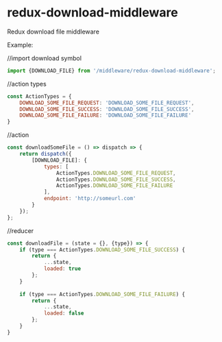 # redux-download-middleware
Redux download file middleware

Example: 


//import download symbol
```javascript
import {DOWNLOAD_FILE} from '/middleware/redux-download-middleware';
```

//action types
```javascript
const ActionTypes = {
    DOWNLOAD_SOME_FILE_REQUEST: 'DOWNLOAD_SOME_FILE_REQUEST',
    DOWNLOAD_SOME_FILE_SUCCESS: 'DOWNLOAD_SOME_FILE_SUCCESS',
    DOWNLOAD_SOME_FILE_FAILURE: 'DOWNLOAD_SOME_FILE_FAILURE'
}
```
//action
```javascript
const downloadSomeFile = () => dispatch => {
    return dispatch({
        [DOWNLOAD_FILE]: {
            types: [
                ActionTypes.DOWNLOAD_SOME_FILE_REQUEST,
                ActionTypes.DOWNLOAD_SOME_FILE_SUCCESS,
                ActionTypes.DOWNLOAD_SOME_FILE_FAILURE
            ],
            endpoint: 'http://someurl.com'
        }
    });
};
```
//reducer
```javascript
const downloadFile = (state = {}, {type}) => {
    if (type === ActionTypes.DOWNLOAD_SOME_FILE_SUCCESS) {
        return {
            ...state,
            loaded: true
        };
    }
    
    if (type === ActionTypes.DOWNLOAD_SOME_FILE_FAILURE) {
        return {
            ...state,
            loaded: false
        };
    }
}
```
